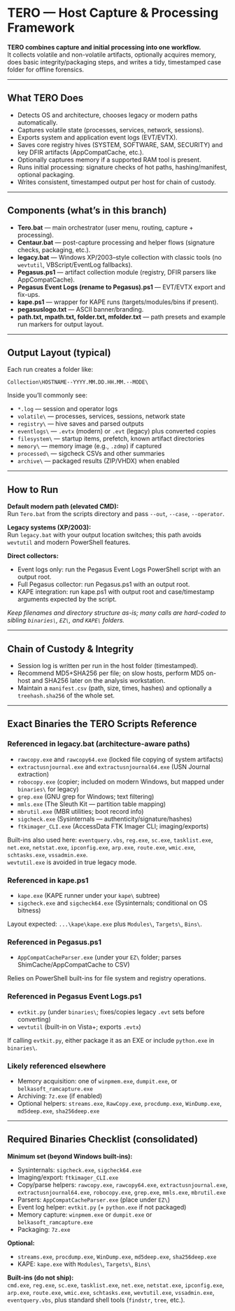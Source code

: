 # TERO — Host Capture & Processing Framework

**TERO combines capture and initial processing into one workflow.**  
It collects volatile and non-volatile artifacts, optionally acquires memory, does basic integrity/packaging steps, and writes a tidy, timestamped case folder for offline forensics.

---

## What TERO Does

- Detects OS and architecture, chooses legacy or modern paths automatically.  
- Captures volatile state (processes, services, network, sessions).  
- Exports system and application event logs (EVT/EVTX).  
- Saves core registry hives (SYSTEM, SOFTWARE, SAM, SECURITY) and key DFIR artifacts (AppCompatCache, etc.).  
- Optionally captures memory if a supported RAM tool is present.  
- Runs initial processing: signature checks of hot paths, hashing/manifest, optional packaging.  
- Writes consistent, timestamped output per host for chain of custody.  

---

## Components (what’s in this branch)

- **Tero.bat** — main orchestrator (user menu, routing, capture + processing).  
- **Centaur.bat** — post-capture processing and helper flows (signature checks, packaging, etc.).  
- **legacy.bat** — Windows XP/2003–style collection with classic tools (no `wevtutil`, VBScript/EventLog fallbacks).  
- **Pegasus.ps1** — artifact collection module (registry, DFIR parsers like AppCompatCache).  
- **Pegasus Event Logs (rename to Pegasus).ps1** — EVT/EVTX export and fix-ups.  
- **kape.ps1** — wrapper for KAPE runs (targets/modules/bins if present).  
- **pegasuslogo.txt** — ASCII banner/branding.  
- **path.txt, mpath.txt, folder.txt, mfolder.txt** — path presets and example run markers for output layout.  

---

## Output Layout (typical)

Each run creates a folder like:  

`Collection\HOSTNAME--YYYY.MM.DD.HH.MM.--MODE\`

Inside you’ll commonly see:

- `*.log` — session and operator logs  
- `volatile\` — processes, services, sessions, network state  
- `registry\` — hive saves and parsed outputs  
- `eventlogs\` — `.evtx` (modern) or `.evt` (legacy) plus converted copies  
- `filesystem\` — startup items, prefetch, known artifact directories  
- `memory\` — memory image (e.g., `.zdmp`) if captured  
- `processed\` — sigcheck CSVs and other summaries  
- `archive\` — packaged results (ZIP/VHDX) when enabled  

---

## How to Run

**Default modern path (elevated CMD):**  
Run `Tero.bat` from the scripts directory and pass `--out`, `--case`, `--operator`.

**Legacy systems (XP/2003):**  
Run `legacy.bat` with your output location switches; this path avoids `wevtutil` and modern PowerShell features.

**Direct collectors:**  
- Event logs only: run the Pegasus Event Logs PowerShell script with an output root.  
- Full Pegasus collector: run Pegasus.ps1 with an output root.  
- KAPE integration: run kape.ps1 with output root and case/timestamp arguments expected by the script.  

*Keep filenames and directory structure as-is; many calls are hard-coded to sibling `binaries\`, `EZ\`, and `KAPE\` folders.*

---

## Chain of Custody & Integrity

- Session log is written per run in the host folder (timestamped).  
- Recommend MD5+SHA256 per file; on slow hosts, perform MD5 on-host and SHA256 later on the analysis workstation.  
- Maintain a `manifest.csv` (path, size, times, hashes) and optionally a `treehash.sha256` of the whole set.  

---

## Exact Binaries the TERO Scripts Reference

### Referenced in legacy.bat (architecture-aware paths)

- `rawcopy.exe` and `rawcopy64.exe` (locked file copying of system artifacts)  
- `extractusnjournal.exe` and `extractusnjournal64.exe` (USN Journal extraction)  
- `robocopy.exe` (copier; included on modern Windows, but mapped under `binaries\` for legacy)  
- `grep.exe` (GNU grep for Windows; text filtering)  
- `mmls.exe` (The Sleuth Kit — partition table mapping)  
- `mbrutil.exe` (MBR utilities; boot record info)  
- `sigcheck.exe` (Sysinternals — authenticity/signature/hashes)  
- `ftkimager_CLI.exe` (AccessData FTK Imager CLI; imaging/exports)  

Built-ins also used here: `eventquery.vbs`, `reg.exe`, `sc.exe`, `tasklist.exe`, `net.exe`, `netstat.exe`, `ipconfig.exe`, `arp.exe`, `route.exe`, `wmic.exe`, `schtasks.exe`, `vssadmin.exe`.  
`wevtutil.exe` is avoided in true legacy mode.  

### Referenced in kape.ps1

- `kape.exe` (KAPE runner under your `kape\` subtree)  
- `sigcheck.exe` and `sigcheck64.exe` (Sysinternals; conditional on OS bitness)  

Layout expected: `...\kape\kape.exe` plus `Modules\`, `Targets\`, `Bins\`.  

### Referenced in Pegasus.ps1

- `AppCompatCacheParser.exe` (under your `EZ\` folder; parses ShimCache/AppCompatCache to CSV)  

Relies on PowerShell built-ins for file system and registry operations.  

### Referenced in Pegasus Event Logs.ps1

- `evtkit.py` (under `binaries\`; fixes/copies legacy `.evt` sets before converting)  
- `wevtutil` (built-in on Vista+; exports `.evtx`)  

If calling `evtkit.py`, either package it as an EXE or include `python.exe` in `binaries\`.  

### Likely referenced elsewhere

- Memory acquisition: one of `winpmem.exe`, `dumpit.exe`, or `belkasoft_ramcapture.exe`  
- Archiving: `7z.exe` (if enabled)  
- Optional helpers: `streams.exe`, `RawCopy.exe`, `procdump.exe`, `WinDump.exe`, `md5deep.exe`, `sha256deep.exe`  

---

## Required Binaries Checklist (consolidated)

**Minimum set (beyond Windows built-ins):**  
- Sysinternals: `sigcheck.exe`, `sigcheck64.exe`  
- Imaging/export: `ftkimager_CLI.exe`  
- Copy/parse helpers: `rawcopy.exe`, `rawcopy64.exe`, `extractusnjournal.exe`, `extractusnjournal64.exe`, `robocopy.exe`, `grep.exe`, `mmls.exe`, `mbrutil.exe`  
- Parsers: `AppCompatCacheParser.exe` (place under `EZ\`)  
- Event log helper: `evtkit.py` (+ `python.exe` if not packaged)  
- Memory capture: `winpmem.exe` or `dumpit.exe` or `belkasoft_ramcapture.exe`  
- Packaging: `7z.exe`  

**Optional:**  
- `streams.exe`, `procdump.exe`, `WinDump.exe`, `md5deep.exe`, `sha256deep.exe`  
- KAPE: `kape.exe` with `Modules\`, `Targets\`, `Bins\`  

**Built-ins (do not ship):**  
`cmd.exe`, `reg.exe`, `sc.exe`, `tasklist.exe`, `net.exe`, `netstat.exe`, `ipconfig.exe`, `arp.exe`, `route.exe`, `wmic.exe`, `schtasks.exe`, `wevtutil.exe`, `vssadmin.exe`, `eventquery.vbs`, plus standard shell tools (`findstr`, `tree`, etc.).  
